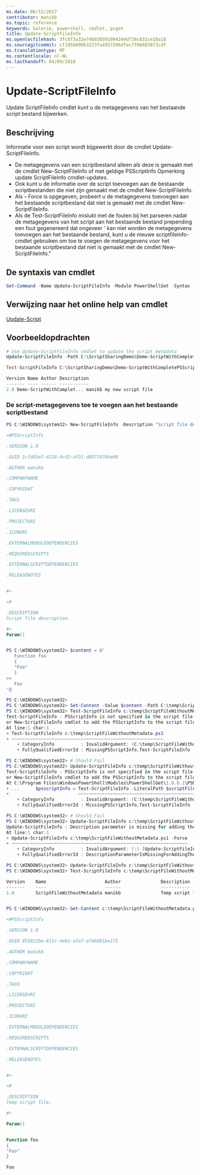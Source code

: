 ```yaml
---
ms.date: 06/12/2017
contributor: manikb
ms.topic: reference
keywords: Galerie, powershell, cmdlet, psget
title: Update-ScriptFileInfo
ms.openlocfilehash: 3fcbf3a32e74b028501094244df38c631ce18a18
ms.sourcegitcommit: cf195b090b3223fa4917206dfec7f0b603873cdf
ms.translationtype: MT
ms.contentlocale: nl-NL
ms.lasthandoff: 04/09/2018
---
```

# <a name="update-scriptfileinfo"></a>Update-ScriptFileInfo

Update ScriptFileInfo cmdlet kunt u de metagegevens van het bestaande script bestand bijwerken.

## <a name="description"></a>Beschrijving

Informatie voor een script wordt bijgewerkt door de cmdlet Update-ScriptFileInfo.
- De metagegevens van een scriptbestand alleen als deze is gemaakt met de cmdlet New-ScriptFileInfo of met geldige PSScriptInfo Opmerking update ScriptFileInfo cmdlet-updates.
- Ook kunt u de informatie over de script toevoegen aan de bestaande scriptbestanden die niet zijn gemaakt met de cmdlet New-ScriptFileInfo.
- Als – Force is opgegeven, probeert u de metagegevens toevoegen aan het bestaande scriptbestand dat niet is gemaakt met de cmdlet New-ScriptFileInfo.
- Als de Test-ScriptFileInfo mislukt met de fouten bij het parseren nadat de metagegevens van het script aan het bestaande bestand prepending een fout gegenereerd dat ongeveer ' kan niet worden de metagegevens toevoegen aan het bestaande bestand, kunt u de nieuwe scriptfileinfo-cmdlet gebruiken om toe te voegen de metagegevens voor het bestaande scriptbestand dat niet is gemaakt met de cmdlet New-ScriptFileInfo."

## <a name="cmdlet-syntax"></a>De syntaxis van cmdlet

```powershell
Get-Command -Name Update-ScriptFileInfo -Module PowerShellGet -Syntax
```
## <a name="cmdlet-online-help-reference"></a>Verwijzing naar het online help van cmdlet

[Update-Script](http://go.microsoft.com/fwlink/?LinkId=619793)

## <a name="example-commands"></a>Voorbeeldopdrachten

```powershell
# Use Update-ScriptFileInfo cmdlet to update the script metadata
Update-ScriptFileInfo -Path C:\ScriptSharingDemo\Demo-ScriptWithCompletePSScriptInfo.ps1 -Version 2.0

Test-ScriptFileInfo C:\ScriptSharingDemo\Demo-ScriptWithCompletePSScriptInfo.ps1

Version Name Author Description
------- ---- ------ -----------
2.0 Demo-ScriptWithComplet... manikb my new script file
```


### <a name="adding-the-script-metadata-to-the-existing-script-file"></a>De script-metagegevens toe te voegen aan het bestaande scriptbestand

```powershell
PS C:\WINDOWS\system32> New-ScriptFileInfo -Description "Script file description." -PassThru

<#PSScriptInfo

.VERSION 1.0

.GUID 1cfd45e7-4219-4cd2-af21-d8577476be09

.AUTHOR manikb

.COMPANYNAME

.COPYRIGHT

.TAGS

.LICENSEURI

.PROJECTURI

.ICONURI

.EXTERNALMODULEDEPENDENCIES

.REQUIREDSCRIPTS

.EXTERNALSCRIPTDEPENDENCIES

.RELEASENOTES


#>

<#

.DESCRIPTION
Script file description.

#>
Param()


PS C:\WINDOWS\system32> $content = @'
   Function foo
   {
   "Foo"
   }
>>
   Foo
'@

PS C:\WINDOWS\system32>
PS C:\WINDOWS\system32> Set-Content -Value $content -Path C:\temp\ScriptFileWithoutMetadata.ps1 -Force
PS C:\WINDOWS\system32> Test-ScriptFileInfo c:\temp\ScriptFileWithoutMetadata.ps1
Test-ScriptFileInfo : PSScriptInfo is not specified in the script file 'C:\temp\ScriptFileWithoutMetadata.ps1', use the Update-ScriptFileInfo with -Force
or New-ScriptFileInfo cmdlet to add the PSScriptInfo to the script file.
At line:1 char:1
+ Test-ScriptFileInfo c:\temp\ScriptFileWithoutMetadata.ps1
+ ~~~~~~~~~~~~~~~~~~~~~~~~~~~~~~~~~~~~~~~~~~~~~~~~~~~~~~~~~
    + CategoryInfo          : InvalidArgument: (C:\temp\ScriptFileWithoutMetadata.ps1:String) [Test-ScriptFileInfo], ArgumentException
    + FullyQualifiedErrorId : MissingPSScriptInfo,Test-ScriptFileInfo

PS C:\WINDOWS\system32> # Should Fail
PS C:\WINDOWS\system32> Update-ScriptFileInfo c:\temp\ScriptFileWithoutMetadata.ps1
Test-ScriptFileInfo : PSScriptInfo is not specified in the script file 'C:\temp\ScriptFileWithoutMetadata.ps1', use the Update-ScriptFileInfo with -Force
or New-ScriptFileInfo cmdlet to add the PSScriptInfo to the script file.
At C:\Program Files\WindowsPowerShell\Modules\PowerShellGet\1.0.0.1\PSModule.psm1:4704 char:29
+ ...      $psscriptInfo = Test-ScriptFileInfo -LiteralPath $scriptFilePath
+                          ~~~~~~~~~~~~~~~~~~~~~~~~~~~~~~~~~~~~~~~~~~~~~~~~
    + CategoryInfo          : InvalidArgument: (C:\temp\ScriptFileWithoutMetadata.ps1:String) [Test-ScriptFileInfo], ArgumentException
    + FullyQualifiedErrorId : MissingPSScriptInfo,Test-ScriptFileInfo

PS C:\WINDOWS\system32> # Should Fail
PS C:\WINDOWS\system32> Update-ScriptFileInfo c:\temp\ScriptFileWithoutMetadata.ps1 -Force
Update-ScriptFileInfo : Description parameter is missing for adding the metadata to script file. Try again after specifying the description.
At line:1 char:1
+ Update-ScriptFileInfo c:\temp\ScriptFileWithoutMetadata.ps1 -Force
+ ~~~~~~~~~~~~~~~~~~~~~~~~~~~~~~~~~~~~~~~~~~~~~~~~~~~~~~~~~~~~~~~~~~
    + CategoryInfo          : InvalidArgument: (:) [Update-ScriptFileInfo], ArgumentException
    + FullyQualifiedErrorId : DescriptionParameterIsMissingForAddingTheScriptFileInfo,Update-ScriptFileInfo

PS C:\WINDOWS\system32> Update-ScriptFileInfo c:\temp\ScriptFileWithoutMetadata.ps1 -Force -Description "Temp script file."
PS C:\WINDOWS\system32> Test-ScriptFileInfo c:\temp\ScriptFileWithoutMetadata.ps1

Version    Name                      Author               Description
-------    ----                      ------               -----------
1.0        ScriptFileWithoutMetadata manikb               Temp script file.


PS C:\WINDOWS\system32> Get-Content c:\temp\ScriptFileWithoutMetadata.ps1

<#PSScriptInfo

.VERSION 1.0

.GUID 855821be-811c-4eb1-a7a7-afd6081be175

.AUTHOR manikb

.COMPANYNAME

.COPYRIGHT

.TAGS

.LICENSEURI

.PROJECTURI

.ICONURI

.EXTERNALMODULEDEPENDENCIES

.REQUIREDSCRIPTS

.EXTERNALSCRIPTDEPENDENCIES

.RELEASENOTES


#>

<#

.DESCRIPTION
Temp script file.

#>

Param()


Function foo
{
"Foo"
}

Foo

```